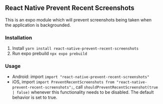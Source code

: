 ## React Native Prevent Recent Screenshots
This is an expo module which will prevent screenshots being taken when the application is backgrounded.


### Installation
1. Install `yarn install react-native-prevent-recent-screenshots`
2. Run expo prebuild `npx expo prebuild`

### Usage
- Android: import `import "react-native-prevent-recent-screenshots"`
- iOS, import `import PreventRecentScreenshots from "react-native-prevent-recent-screenshots";`, call `shouldPreventRecentScreenshot(true | false)` whenever this functionality needs to be disabled. The default behavior is set to true.
